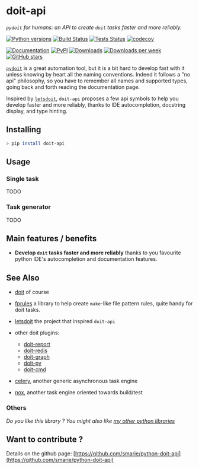 # doit-api

*`pydoit` for humans: an API to create `doit` tasks faster and more reliably.*

[![Python versions](https://img.shields.io/pypi/pyversions/doit-api.svg)](https://pypi.python.org/pypi/doit-api/) [![Build Status](https://travis-ci.org/smarie/python-doit-api.svg?branch=master)](https://travis-ci.org/smarie/python-doit-api) [![Tests Status](https://smarie.github.io/python-doit-api/junit/junit-badge.svg?dummy=8484744)](https://smarie.github.io/python-doit-api/junit/report.html) [![codecov](https://codecov.io/gh/smarie/python-doit-api/branch/master/graph/badge.svg)](https://codecov.io/gh/smarie/python-doit-api)

[![Documentation](https://img.shields.io/badge/doc-latest-blue.svg)](https://smarie.github.io/python-doit-api/) [![PyPI](https://img.shields.io/pypi/v/doit-api.svg)](https://pypi.python.org/pypi/doit-api/) [![Downloads](https://pepy.tech/badge/doit-api)](https://pepy.tech/project/doit-api) [![Downloads per week](https://pepy.tech/badge/doit-api/week)](https://pepy.tech/project/doit-api) [![GitHub stars](https://img.shields.io/github/stars/smarie/python-doit-api.svg)](https://github.com/smarie/python-doit-api/stargazers)


[`pydoit`](https://pydoit.org/) is a great automation tool, but it is a bit hard to develop fast with it unless knowing by heart all the naming conventions. Indeed it follows a "no api" philosophy, so you have to remember all names and supported types, going back and forth reading the documentation page.

Inspired by [`letsdoit`](https://pypi.org/project/letsdoit), `doit-api` proposes a few api symbols to help you develop faster and more reliably, thanks to IDE autocompletion, docstring display, and type hinting. 


## Installing

```bash
> pip install doit-api
```

## Usage

### Single task

TODO

### Task generator

TODO

## Main features / benefits

 * **Develop `doit` tasks faster and more reliably** thanks to you favourite python IDE's autocompletion and documentation features.

## See Also

 - [doit](https://pydoit.org/) of course
 - [fprules](https://smarie.github.io/python-fprules/) a library to help create `make`-like file pattern rules, quite handy for doit tasks. 
 - [letsdoit](https://pypi.org/project/letsdoit/) the project that inspired `doit-api`
 - other doit plugins: 
 
    - [doit-report](https://github.com/saimn/doit-report)
    - [doit-redis](https://github.com/saimn/doit-redis)
    - [doit-graph](https://github.com/pydoit/doit-graph)
    - [doit-py](https://pythonhosted.org/doit-py/)
    - [doit-cmd](https://pythonhosted.org/doit-cmd/)

 - [celery](https://docs.celeryproject.org), another generic asynchronous task engine
 - [nox](https://nox.thea.codes), another task engine oriented towards build/test

### Others

*Do you like this library ? You might also like [my other python libraries](https://github.com/smarie/OVERVIEW#python)* 

## Want to contribute ?

Details on the github page: [https://github.com/smarie/python-doit-api](https://github.com/smarie/python-doit-api)
